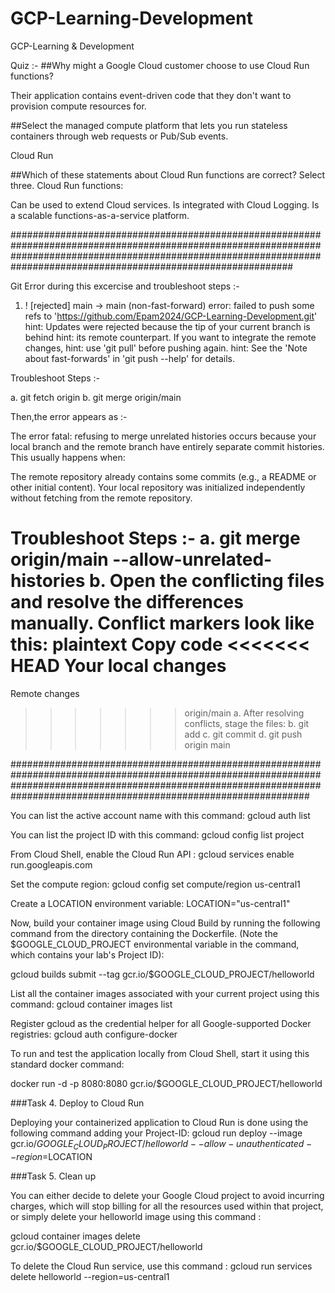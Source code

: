 # GCP-Learning-Development
GCP-Learning &amp; Development

Quiz :-
##Why might a Google Cloud customer choose to use Cloud Run functions?

Their application contains event-driven code that they don't want to provision compute resources for.

##Select the managed compute platform that lets you run stateless containers through web requests or Pub/Sub events.

Cloud Run

##Which of these statements about Cloud Run functions are correct? Select three. Cloud Run functions:

Can be used to extend Cloud services.
Is integrated with Cloud Logging.
Is a scalable functions-as-a-service platform.






###########################################################################################################################################################################################################################



Git Error during this excercise and troubleshoot steps :-

1. ! [rejected]        main -> main (non-fast-forward)
error: failed to push some refs to 'https://github.com/Epam2024/GCP-Learning-Development.git'
hint: Updates were rejected because the tip of your current branch is behind
hint: its remote counterpart. If you want to integrate the remote changes,
hint: use 'git pull' before pushing again.
hint: See the 'Note about fast-forwards' in 'git push --help' for details.


Troubleshoot Steps :-

a. git fetch origin
b. git merge origin/main


Then,the error appears as :-

The error fatal: refusing to merge unrelated histories occurs because your local branch and the remote branch have entirely separate commit histories. This usually happens when:

The remote repository already contains some commits (e.g., a README or other initial content).
Your local repository was initialized independently without fetching from the remote repository.

Troubleshoot Steps :-
a. git merge origin/main --allow-unrelated-histories
b. Open the conflicting files and resolve the differences manually. Conflict markers look like this:
plaintext
Copy code
<<<<<<< HEAD
Your local changes
=======
Remote changes
>>>>>>> origin/main
a. After resolving conflicts, stage the files:
b.  git add <file-with-conflict>
c.  git commit
d. git push origin main

##############################################################################################################################################################################################################################

You can list the active account name with this command:
gcloud auth list

You can list the project ID with this command:
gcloud config list project

From Cloud Shell, enable the Cloud Run API :
gcloud services enable run.googleapis.com

Set the compute region:
gcloud config set compute/region us-central1

Create a LOCATION environment variable:
LOCATION="us-central1"

Now, build your container image using Cloud Build by running the following command from the directory containing the Dockerfile. (Note the $GOOGLE_CLOUD_PROJECT environmental variable in the command, which contains your lab's Project ID):

gcloud builds submit --tag gcr.io/$GOOGLE_CLOUD_PROJECT/helloworld

List all the container images associated with your current project using this command:
gcloud container images list

Register gcloud as the credential helper for all Google-supported Docker registries:
gcloud auth configure-docker

To run and test the application locally from Cloud Shell, start it using this standard docker command:

docker run -d -p 8080:8080 gcr.io/$GOOGLE_CLOUD_PROJECT/helloworld

###Task 4. Deploy to Cloud Run

Deploying your containerized application to Cloud Run is done using the following command adding your Project-ID:
gcloud run deploy --image gcr.io/$GOOGLE_CLOUD_PROJECT/helloworld --allow-unauthenticated --region=$LOCATION


###Task 5. Clean up

You can either decide to delete your Google Cloud project to avoid incurring charges, which will stop billing for all the resources used within that project, or simply delete your helloworld image using this command :

gcloud container images delete gcr.io/$GOOGLE_CLOUD_PROJECT/helloworld

To delete the Cloud Run service, use this command :
gcloud run services delete helloworld --region=us-central1



